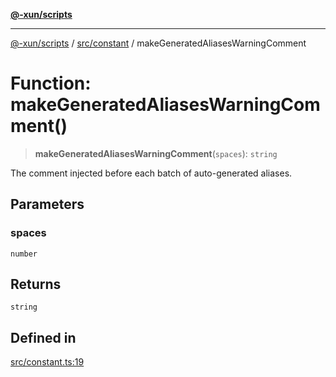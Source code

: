 [**@-xun/scripts**](../../../README.md)

***

[@-xun/scripts](../../../README.md) / [src/constant](../README.md) / makeGeneratedAliasesWarningComment

# Function: makeGeneratedAliasesWarningComment()

> **makeGeneratedAliasesWarningComment**(`spaces`): `string`

The comment injected before each batch of auto-generated aliases.

## Parameters

### spaces

`number`

## Returns

`string`

## Defined in

[src/constant.ts:19](https://github.com/Xunnamius/xscripts/blob/28c221bb8a859e69003ba2447e3f5763dc92a0ec/src/constant.ts#L19)
